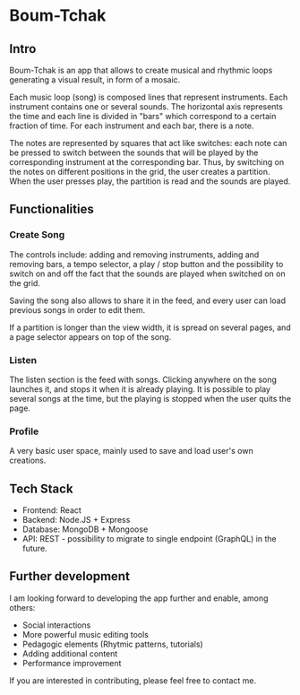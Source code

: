 # Boum-Tchak

## Intro

Boum-Tchak is an app that allows to create musical and rhythmic loops generating a visual result, in form of a mosaic.

Each music loop (song) is composed lines that represent instruments. Each instrument contains one or several sounds. The horizontal axis represents the time and each line is divided in "bars" which correspond to a certain fraction of time. For each instrument and each bar, there is a note.

The notes are represented by squares that act like switches: each note can be pressed to switch between the sounds that will be played by the corresponding instrument at the corresponding bar. Thus, by switching on the notes on different positions in the grid, the user creates a partition. When the user presses play, the partition is read and the sounds are played.

## Functionalities

### Create Song

The controls include: adding and removing instruments, adding and removing bars, a tempo selector, a play / stop button and the possibility to switch on and off the fact that the sounds are played when switched on on the grid.

Saving the song also allows to share it in the feed, and every user can load previous songs in order to edit them.

If a partition is longer than the view width, it is spread on several pages, and a page selector appears on top of the song.

### Listen

The listen section is the feed with songs. Clicking anywhere on the song launches it, and stops it when it is already playing. It is possible to play several songs at the time, but the playing is stopped when the user quits the page.

### Profile

A very basic user space, mainly used to save and load user's own creations.

## Tech Stack

- Frontend: React
- Backend: Node.JS + Express
- Database: MongoDB + Mongoose
- API: REST - possibility to migrate to single endpoint (GraphQL) in the future.

## Further development

I am looking forward to developing the app further and enable, among others:

- Social interactions
- More powerful music editing tools
- Pedagogic elements (Rhytmic patterns, tutorials)
- Adding additional content
- Performance improvement

If you are interested in contributing, please feel free to contact me.

